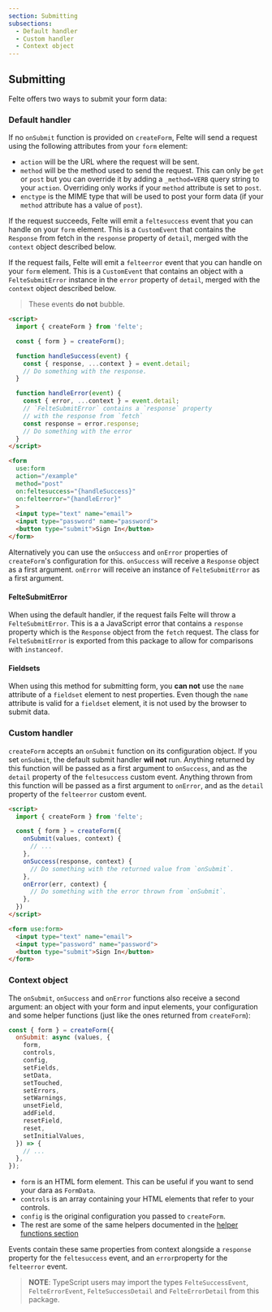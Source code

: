 ```yaml
---
section: Submitting
subsections:
  - Default handler
  - Custom handler
  - Context object
---
```


## Submitting

Felte offers two ways to submit your form data:

### Default handler

If no `onSubmit` function is provided on `createForm`, Felte will send a request using the following attributes from your `form` element:

* `action` will be the URL where the request will be sent.
* `method` will be the method used to send the request. This can only be `get` or `post` but you can override it by adding a `_method=VERB` query string to your `action`. Overriding only works if your `method` attribute is set to `post`.
* `enctype` is the MIME type that will be used to post your form data (if your `method` attribute has a value of `post`).

If the request succeeds, Felte will emit a `feltesuccess` event that you can handle on your `form` element. This is a `CustomEvent` that contains the `Response` from fetch in the `response` property of `detail`, merged with the `context` object described below.

If the request fails, Felte will emit a `felteerror` event that you can handle on your `form` element. This is a `CustomEvent` that contains an object with a `FelteSubmitError` instance in the `error` property of `detail`, merged with the `context` object described below.

> These events **do not** bubble.

```html
<script>
  import { createForm } from 'felte';

  const { form } = createForm();

  function handleSuccess(event) {
    const { response, ...context } = event.detail;
    // Do something with the response.
  }

  function handleError(event) {
    const { error, ...context } = event.detail;
    // `FelteSubmitError` contains a `response` property
    // with the response from `fetch`
    const response = error.response;
    // Do something with the error
  }
</script>

<form
  use:form
  action="/example"
  method="post"
  on:feltesuccess="{handleSuccess}"
  on:felteerror="{handleError}"
  >
  <input type="text" name="email">
  <input type="password" name="password">
  <button type="submit">Sign In</button>
</form>
```

Alternatively you can use the `onSuccess` and `onError` properties of `createForm`'s configuration for this. `onSuccess` will receive a `Response` object as a first argument. `onError` will receive an instance of `FelteSubmitError` as a first argument.

#### FelteSubmitError

When using the default handler, if the request fails Felte will throw a `FelteSubmitError`. This is a a JavaScript error that contains a `response` property which is the `Response` object from the `fetch` request. The class for `FelteSubmitError` is exported from this package to allow for comparisons with `instanceof`.

#### Fieldsets

When using this method for submitting form, you **can not** use the `name` attribute of a `fieldset` element to nest properties. Even though the `name` attribute is valid for a `fieldset` element, it is not used by the browser to submit data.

### Custom handler

`createForm` accepts an `onSubmit` function on its configuration object. If you set `onSubmit`, the default submit handler **wil not** run. Anything returned by this function will be passed as a first argument to `onSuccess`, and as the `detail` property of the `feltesuccess` custom event. Anything thrown from this function will be passed as a first argument to `onError`, and as the `detail` property of the `felteerror` custom event.

```html
<script>
  import { createForm } from 'felte';

  const { form } = createForm({
    onSubmit(values, context) {
      // ...
    },
    onSuccess(response, context) {
      // Do something with the returned value from `onSubmit`.
    },
    onError(err, context) {
      // Do something with the error thrown from `onSubmit`.
    },
  })
</script>

<form use:form>
  <input type="text" name="email">
  <input type="password" name="password">
  <button type="submit">Sign In</button>
</form>
```

### Context object

The `onSubmit`, `onSuccess` and `onError` functions also receive a second argument: an object with your form and input elements, your configuration and some helper functions (just like the ones returned from `createForm`):

```js
const { form } = createForm({
  onSubmit: async (values, {
    form,
    controls,
    config,
    setFields,
    setData,
    setTouched,
    setErrors,
    setWarnings,
    unsetField,
    addField,
    resetField,
    reset,
    setInitialValues,
  }) => {
    // ...
  },
});
```

* `form` is an HTML form element. This can be useful if you want to send your dara as `FormData`.
* `controls` is an array containing your HTML elements that refer to your controls.
* `config` is the original configuration you passed to `createForm`.
* The rest are some of the same helpers documented in the [helper functions section](/docs/svelte/helper-functions)

Events contain these same properties from context alongside a `response` property for the `feltesuccess` event, and an `error`property for the `felteerror` event.

> **NOTE**: TypeScript users may import the types `FelteSuccessEvent`, `FelteErrorEvent`, `FelteSuccessDetail` and `FelteErrorDetail` from this package.
